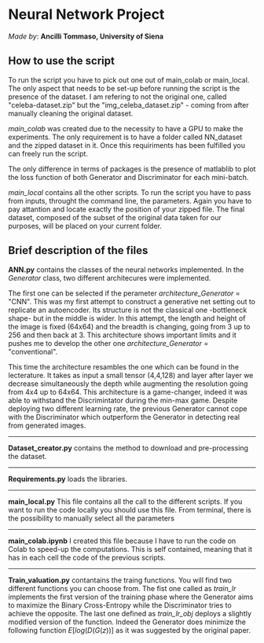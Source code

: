 # Neural Network Project
*Made by*: **Ancilli Tommaso, University of Siena**

## How to use the script
To run the script you have to pick out one out of main_colab or main_local. The only aspect that needs to be set-up before running the script is the presence of the dataset. I am refering to not the original one, called "celeba-dataset.zip" but the "img_celeba_dataset.zip" - coming from after manually cleaning the original dataset.


*main_colab* was created due to the necessity to have a GPU to make the experiments. The only requirement is to have a folder called NN_dataset and the zipped dataset in it. Once this requiriments has been fulfilled you can freely run the script. 

The only difference in terms of packages is the presence of matlablib to plot the loss function of both Generator and Discriminator for each mini-batch. 

*main_local* contains all the other scripts. To run the script you have to pass from inputs, throught the command line, the parameters. Again you have to pay attantion and locate exactly the position of your zipped file. The final dataset, composed of the subset of the original data taken for our purposes, will be placed on your current folder.


## Brief description of the files

**ANN.py** contains the classes of the neural networks implemented. 
In the *Generator* class, two different architecures were implemented. 

The first one can be selected if the perameter *architecture_Generator* = "CNN". This was my first attempt to construct a generative net setting out to replicate an autoencoder. Its structure is not the classical one -bottleneck shape- but in the middle is wider. In this attempt, the length and height of the image is fixed (64x64) and the breadth is changing, going from 3 up to 256 and then back at 3. This architecture shows important limits and it pushes me to develop the other one *architecture_Generator* = "conventional".


This time the architecture resambles the one which can be found in the lecterature. It takes as input a small tensor (4,4,128) and layer after layer we decrease simultaneously the depth while augmenting the resolution going from 4x4 up to 64x64. This architecture is a game-changer, indeed it was able to withstand the Discrimintator during the min-max game. Despite deploying two different learning rate, the previous Generator cannot cope with the Discriminator which outperform the Generator in detecting real from generated images. 



------------------

**Dataset_creator.py** contains the method to download and pre-processing the dataset. 

------------------

**Requirements.py** loads the libraries.

------------------

**main_local.py** This file contains all the call to the different scripts. If you want to run the code locally you should use this file. From terminal, there is the possibility to manually select all the parameters

------------------

**main_colab.ipynb** I created this file because I have to run the code on Colab to speed-up the computations. This is self contained, meaning that it has in each cell the code of the previous scripts. 

------------------

**Train_valuation.py** contantains the traing functions. You will find two different functions you can choose from. 
The fist one called as *train_lr* implements the first version of the training phase where the Generator aims to maximize the Binary Cross-Entropy while the Discriminator tries to achieve the opposite. 
The last one defined as *train_lr_obj* deploys a slightly modified version of the function. Indeed the Generator does minimize the following function $E[log(D(G(z))]$ as it was suggested by the original paper.  

